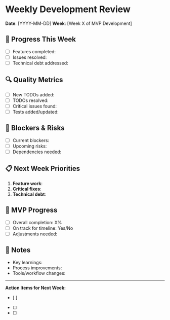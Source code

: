 # Weekly Development Review

**Date**: [YYYY-MM-DD]
**Week**: [Week X of MVP Development]

## 🎯 Progress This Week
- [ ] Features completed:
- [ ] Issues resolved:
- [ ] Technical debt addressed:

## 🔍 Quality Metrics
- [ ] New TODOs added: 
- [ ] TODOs resolved:
- [ ] Critical issues found:
- [ ] Tests added/updated:

## 🚨 Blockers & Risks
- [ ] Current blockers:
- [ ] Upcoming risks:
- [ ] Dependencies needed:

## 📋 Next Week Priorities
1. **Feature work**: 
2. **Critical fixes**: 
3. **Technical debt**: 

## 🎯 MVP Progress
- [ ] Overall completion: X%
- [ ] On track for timeline: Yes/No
- [ ] Adjustments needed:

## 📝 Notes
- Key learnings:
- Process improvements:
- Tools/workflow changes:

---
**Action Items for Next Week:**
- [ ] 
- [ ] 
- [ ]
